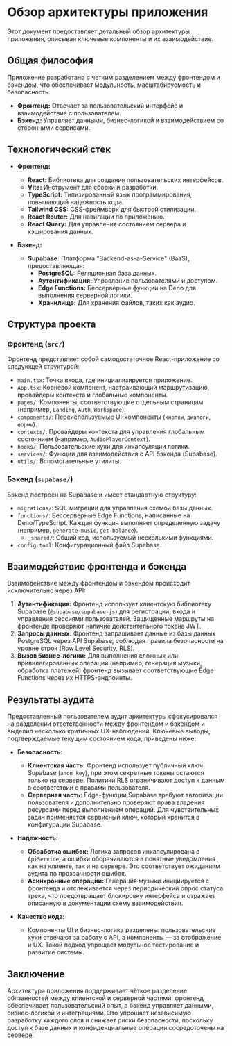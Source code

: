 # Обзор архитектуры приложения

Этот документ предоставляет детальный обзор архитектуры приложения, описывая ключевые компоненты и их взаимодействие.

## Общая философия

Приложение разработано с четким разделением между фронтендом и бэкендом, что обеспечивает модульность, масштабируемость и безопасность.

- **Фронтенд:** Отвечает за пользовательский интерфейс и взаимодействие с пользователем.
- **Бэкенд:** Управляет данными, бизнес-логикой и взаимодействием со сторонними сервисами.

## Технологический стек

- **Фронтенд:**
  - **React:** Библиотека для создания пользовательских интерфейсов.
  - **Vite:** Инструмент для сборки и разработки.
  - **TypeScript:** Типизированный язык программирования, повышающий надежность кода.
  - **Tailwind CSS:** CSS-фреймворк для быстрой стилизации.
  - **React Router:** Для навигации по приложению.
  - **React Query:** Для управления состоянием сервера и кэширования данных.

- **Бэкенд:**
  - **Supabase:** Платформа "Backend-as-a-Service" (BaaS), предоставляющая:
    - **PostgreSQL:** Реляционная база данных.
    - **Аутентификация:** Управление пользователями и доступом.
    - **Edge Functions:** Бессерверные функции на Deno для выполнения серверной логики.
    - **Хранилище:** Для хранения файлов, таких как аудио.

## Структура проекта

### Фронтенд (`src/`)

Фронтенд представляет собой самодостаточное React-приложение со следующей структурой:

- `main.tsx`: Точка входа, где инициализируется приложение.
- `App.tsx`: Корневой компонент, настраивающий маршрутизацию, провайдеры контекста и глобальные компоненты.
- `pages/`: Компоненты, соответствующие отдельным страницам (например, `Landing`, `Auth`, `Workspace`).
- `components/`: Переиспользуемые UI-компоненты (`кнопки`, `диалоги`, `формы`).
- `contexts/`: Провайдеры контекста для управления глобальным состоянием (например, `AudioPlayerContext`).
- `hooks/`: Пользовательские хуки для инкапсуляции логики.
- `services/`: Функции для взаимодействия с API бэкенда (Supabase).
- `utils/`: Вспомогательные утилиты.

### Бэкенд (`supabase/`)

Бэкенд построен на Supabase и имеет стандартную структуру:

- `migrations/`: SQL-миграции для управления схемой базы данных.
- `functions/`: Бессерверные Edge Functions, написанные на Deno/TypeScript. Каждая функция выполняет определенную задачу (например, `generate-music`, `get-balance`).
  - `_shared/`: Общий код, используемый несколькими функциями.
- `config.toml`: Конфигурационный файл Supabase.

## Взаимодействие фронтенда и бэкенда

Взаимодействие между фронтендом и бэкендом происходит исключительно через API:

1.  **Аутентификация:** Фронтенд использует клиентскую библиотеку Supabase (`@supabase/supabase-js`) для регистрации, входа и управления сессиями пользователей. Защищенные маршруты на фронтенде проверяют наличие действительного токена JWT.
2.  **Запросы данных:** Фронтенд запрашивает данные из базы данных PostgreSQL через API Supabase, соблюдая правила безопасности на уровне строк (Row Level Security, RLS).
3.  **Вызов бизнес-логики:** Для выполнения сложных или привилегированных операций (например, генерация музыки, обработка платежей) фронтенд вызывает соответствующие Edge Functions через их HTTPS-эндпоинты.

## Результаты аудита

Предоставленный пользователем аудит архитектуры сфокусировался на разделении ответственности между фронтендом и бэкендом и выделил несколько критичных UX-наблюдений. Ключевые выводы, подтверждаемые текущим состоянием кода, приведены ниже:

-   **Безопасность:**
    -   **Клиентская часть:** Фронтенд использует публичный ключ Supabase (`anon key`), при этом секретные токены остаются только на сервере. Политики RLS ограничивают доступ к данным в соответствии с правами пользователя.
    -   **Серверная часть:** Edge-функции Supabase требуют авторизации пользователя и дополнительно проверяют права владения ресурсами перед выполнением операций. Для чувствительных задач применяется сервисный ключ, который хранится в конфигурации Supabase.

-   **Надежность:**
    -   **Обработка ошибок:** Логика запросов инкапсулирована в `ApiService`, а ошибки оборачиваются в понятные уведомления как на клиенте, так и на сервере. Это соответствует ожиданиям аудита по прозрачности ошибок.
    -   **Асинхронные операции:** Генерация музыки инициируется с фронтенда и отслеживается через периодический опрос статуса трека, что предотвращает блокировку интерфейса и отражает описанную в документации схему взаимодействия.

-   **Качество кода:**
    -   Компоненты UI и бизнес-логика разделены: пользовательские хуки отвечают за работу с API, а компоненты — за отображение и UX. Такой подход упрощает модульное тестирование и развитие системы.

## Заключение

Архитектура приложения поддерживает чёткое разделение обязанностей между клиентской и серверной частями: фронтенд обеспечивает пользовательский опыт, а бэкенд управляет данными, бизнес-логикой и интеграциями. Это упрощает независимую разработку каждого слоя и снижает риски безопасности, поскольку доступ к базе данных и конфиденциальные операции сосредоточены на сервере.
